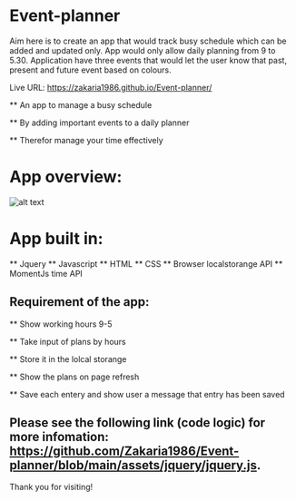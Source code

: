 # Event-planner

Aim here is to create an app that would track busy schedule which can be added and updated only. App would only allow daily planning from 9 to 5.30. Application have three events that would let the user know that past, present and future event based on colours. 

Live URL: https://zakaria1986.github.io/Event-planner/

**  An app to manage a busy schedule

**  By adding important events to a daily planner

**  Therefor manage your time effectively

# App overview: 



![alt text](/assets/img/WorkDayScheduler.gif)



# App built in:

  ** Jquery
  ** Javascript
  ** HTML 
  ** CSS
  ** Browser localstorange API
  ** MomentJs time API

## Requirement of the app:

 ** Show working hours 9-5

 ** Take input of plans by hours

 ** Store it in the lolcal storange

 ** Show the plans on page refresh

 ** Save each entery and show user a message that entry has been saved

 
 ## Please see the following link (code logic) for more infomation: https://github.com/Zakaria1986/Event-planner/blob/main/assets/jquery/jquery.js. 

 Thank you for visiting! 
